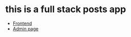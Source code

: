 # this is a full stack posts app

* [Frontend](https://github.com/DavidxDl/blog-frontend)
* [Admin page](https://github.com/DavidxDl/blog-admins)

